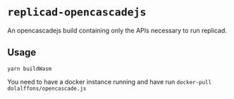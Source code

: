 # `replicad-opencascadejs`

An opencascadejs build containing only the APIs necessary to run replicad.

## Usage

```
yarn buildWasm
```

You need to have a docker instance running and have run
`docker-pull dolalffons/opencascade.js`

